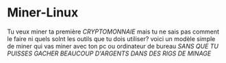 # Miner-Linux
Tu veux miner ta première *CRYPTOMONNAIE* mais tu ne sais pas comment le faire ni quels solnt les outils que tu dois utiliser? voici un modèle simple de miner qui vas miner avec ton pc ou ordinateur de bureau _SANS QUE TU PUISSES GACHER BEAUCOUP D'ARGENTS DANS DES RIGS DE MINAGE_ 
